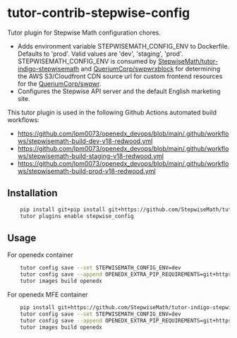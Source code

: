 # tutor-contrib-stepwise-config

Tutor plugin for Stepwise Math configuration chores.

- Adds environment variable STEPWISEMATH_CONFIG_ENV to Dockerfile. Defaults to 'prod'. Valid values are 'dev', 'staging', 'prod'. STEPWISEMATH_CONFIG_ENV is consumed by [StepwiseMath/tutor-indigo-stepwisemath](https://github.com/StepwiseMath/tutor-indigo-stepwisemath) and [QueriumCorp/swpwrxblock](https://github.com/QueriumCorp/swpwrxblock/blob/open-release/redwood.master/swpwrxblock/post_install.py#L28) for determining the AWS S3/Cloudfront CDN source url for custom frontend resources for the [QueriumCorp/swpwr](https://github.com/QueriumCorp/swpwr).
- Configures the Stepwise API server and the default English marketing site.

This tutor plugin is used in the following Github Actions automated build workflows:

- https://github.com/lpm0073/openedx_devops/blob/main/.github/workflows/stepwisemath-build-dev-v18-redwood.yml
- https://github.com/lpm0073/openedx_devops/blob/main/.github/workflows/stepwisemath-build-staging-v18-redwood.yml
- https://github.com/lpm0073/openedx_devops/blob/main/.github/workflows/stepwisemath-build-prod-v18-redwood.yml

## Installation

```bash
    pip install git+pip install git+https://github.com/StepwiseMath/tutor-contrib-stepwise-config@open-release/redwood.master
    tutor plugins enable stepwise_config
```

## Usage

For openedx container

```bash
    tutor config save --set STEPWISEMATH_CONFIG_ENV=dev
    tutor config save --append OPENEDX_EXTRA_PIP_REQUIREMENTS=git+https://github.com/QueriumCorp/swpwrxblock@open-release/redwood.master
    tutor images build openedx
```

For openedx MFE container

```bash
    pip install git+https://github.com/StepwiseMath/tutor-indigo-stepwisemath@open-release/redwood.master
    tutor config save --set STEPWISEMATH_CONFIG_ENV=dev
    tutor config save --append OPENEDX_EXTRA_PIP_REQUIREMENTS=git+https://github.com/QueriumCorp/swpwrxblock@open-release/redwood.master
    tutor images build openedx
```
